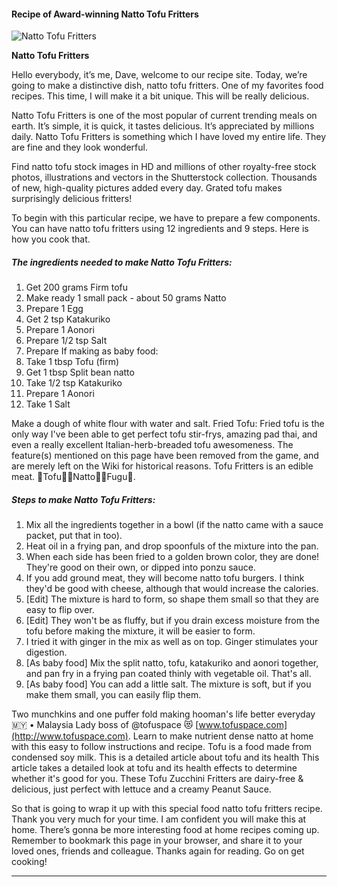             

#### Recipe of Award-winning Natto Tofu Fritters

![Natto Tofu Fritters](https://img-global.cpcdn.com/recipes/6224979529039872/751x532cq70/natto-tofu-fritters-recipe-main-photo.jpg)

**Natto Tofu Fritters**

Hello everybody, it’s me, Dave, welcome to our recipe site. Today, we’re going to make a distinctive dish, natto tofu fritters. One of my favorites food recipes. This time, I will make it a bit unique. This will be really delicious.

Natto Tofu Fritters is one of the most popular of current trending meals on earth. It’s simple, it is quick, it tastes delicious. It’s appreciated by millions daily. Natto Tofu Fritters is something which I have loved my entire life. They are fine and they look wonderful.

Find natto tofu stock images in HD and millions of other royalty-free stock photos, illustrations and vectors in the Shutterstock collection. Thousands of new, high-quality pictures added every day. Grated tofu makes surprisingly delicious fritters!

To begin with this particular recipe, we have to prepare a few components. You can have natto tofu fritters using 12 ingredients and 9 steps. Here is how you cook that.

##### The ingredients needed to make Natto Tofu Fritters:

1.  Get 200 grams Firm tofu
2.  Make ready 1 small pack - about 50 grams Natto
3.  Prepare 1 Egg
4.  Get 2 tsp Katakuriko
5.  Prepare 1 Aonori
6.  Prepare 1/2 tsp Salt
7.  Prepare If making as baby food:
8.  Take 1 tbsp Tofu (firm)
9.  Get 1 tbsp Split bean natto
10.  Take 1/2 tsp Katakuriko
11.  Prepare 1 Aonori
12.  Take 1 Salt

Make a dough of white flour with water and salt. Fried Tofu: Fried tofu is the only way I've been able to get perfect tofu stir-frys, amazing pad thai, and even a really excellent Italian-herb-breaded tofu awesomeness. The feature(s) mentioned on this page have been removed from the game, and are merely left on the Wiki for historical reasons. Tofu Fritters is an edible meat. 🌸Tofu🌸🍁Natto🍁🐡Fugu🐡.

##### Steps to make Natto Tofu Fritters:

1.  Mix all the ingredients together in a bowl (if the natto came with a sauce packet, put that in too).
2.  Heat oil in a frying pan, and drop spoonfuls of the mixture into the pan.
3.  When each side has been fried to a golden brown color, they are done! They're good on their own, or dipped into ponzu sauce.
4.  If you add ground meat, they will become natto tofu burgers. I think they'd be good with cheese, although that would increase the calories.
5.  \[Edit\] The mixture is hard to form, so shape them small so that they are easy to flip over.
6.  \[Edit\] They won't be as fluffy, but if you drain excess moisture from the tofu before making the mixture, it will be easier to form.
7.  I tried it with ginger in the mix as well as on top. Ginger stimulates your digestion.
8.  \[As baby food\] Mix the split natto, tofu, katakuriko and aonori together, and pan fry in a frying pan coated thinly with vegetable oil. That's all.
9.  \[As baby food\] You can add a little salt. The mixture is soft, but if you make them small, you can easily flip them.

Two munchkins and one puffer fold making hooman's life better everyday 🇲🇾 • Malaysia Lady boss of @tofuspace 😻 [www.tofuspace.com](http://www.tofuspace.com). Learn to make nutrient dense natto at home with this easy to follow instructions and recipe. Tofu is a food made from condensed soy milk. This is a detailed article about tofu and its health This article takes a detailed look at tofu and its health effects to determine whether it's good for you. These Tofu Zucchini Fritters are dairy-free & delicious, just perfect with lettuce and a creamy Peanut Sauce.

So that is going to wrap it up with this special food natto tofu fritters recipe. Thank you very much for your time. I am confident you will make this at home. There’s gonna be more interesting food at home recipes coming up. Remember to bookmark this page in your browser, and share it to your loved ones, friends and colleague. Thanks again for reading. Go on get cooking!

* * *